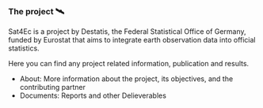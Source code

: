 ### The project 🛰

Sat4Ec is a project by Destatis, the Federal Statistical Office of Germany, funded by Eurostat that aims to integrate earth observation data into official statistics.

Here you can find any project related information, publication and results.

- About: More information about the project, its objectives, and the contributing partner
- Documents: Reports and other Delieverables

